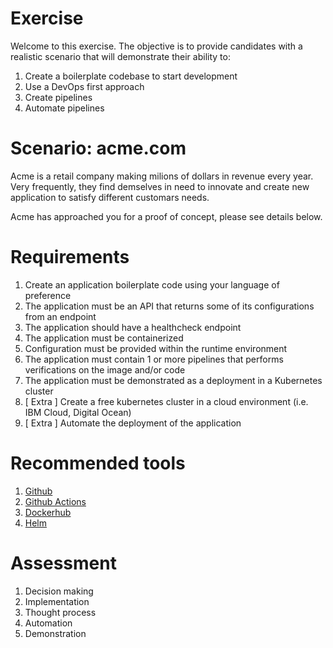 # Exercise

Welcome to this exercise. The objective is to provide candidates with a realistic scenario that will demonstrate their ability to:

1. Create a boilerplate codebase to start development
2. Use a DevOps first approach
3. Create pipelines
4. Automate pipelines

# Scenario: acme.com

Acme is a retail company making milions of dollars in revenue every year. Very frequently, they find demselves in need to innovate and create new application to satisfy different customars needs.

Acme has approached you for a proof of concept, please see details below.

# Requirements

1. Create an application boilerplate code using your language of preference
2. The application must be an API that returns some of its configurations from an endpoint
3. The application should have a healthcheck endpoint
4. The application must be containerized
5. Configuration must be provided within the runtime environment
6. The application must contain 1 or more pipelines that performs verifications on the image and/or code
7. The application must be demonstrated as a deployment in a Kubernetes cluster
8. [ Extra ] Create a free kubernetes cluster in a cloud environment (i.e. IBM Cloud, Digital Ocean)
9. [ Extra ] Automate the deployment of the application

# Recommended tools

1. [Github](https://github.com/)
2. [Github Actions](https://docs.github.com/en/actions)
3. [Dockerhub](https://hub.docker.com/)
4. [Helm](https://helm.sh/)

# Assessment

1. Decision making
2. Implementation
3. Thought process
4. Automation
5. Demonstration